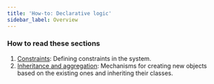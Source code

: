```yaml
---
title: 'How-to: Declarative logic'
sidebar_label: Overview
---
```


### How to read these sections

1.  [Constraints](How-to_Constraints.md): Defining constraints in the system.
2.  [Inheritance and aggregation](How-to_Inheritance_and_aggregation.md): Mechanisms for creating new objects based on the existing ones and inheriting their classes.
